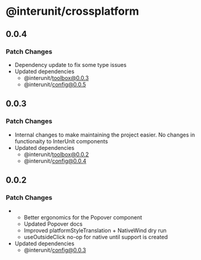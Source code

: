 # @interunit/crossplatform

## 0.0.4

### Patch Changes

- Dependency update to fix some type issues
- Updated dependencies
  - @interunit/toolbox@0.0.3
  - @interunit/config@0.0.5

## 0.0.3

### Patch Changes

- Internal changes to make maintaining the project easier. No changes in functionaity to InterUnit components
- Updated dependencies
  - @interunit/toolbox@0.0.2
  - @interunit/config@0.0.4

## 0.0.2

### Patch Changes

- - Better ergonomics for the Popover component
  - Updated Popover docs
  - Improved platformStyleTranslation + NativeWind dry run
  - useOutsideClick no-op for native until support is created
- Updated dependencies
  - @interunit/config@0.0.3
